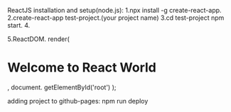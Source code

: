 ReactJS installation and setup(node.js):
1.npx install -g create-react-app.
2.create-react-app test-project.(your project name)
3.cd test-project npm start. 4.<div id="root"></div>
5.ReactDOM. render( <h1>Welcome to React World</h1>, document. getElementById('root') );

adding project to github-pages:
npm run deploy
